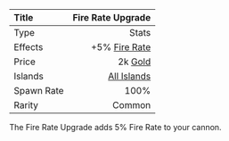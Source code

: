 |Title      | Fire Rate Upgrade         
|:-|-:
|Type       | Stats                    
|Effects    |  +5% [Fire Rate](gameplay/upgrades/firerate.md)
|Price      | 2k [Gold](gold.md)               
|Islands    | [All Islands](gameplay/islands.md)  
|Spawn Rate | 100%                      
|Rarity     | Common                    
The Fire Rate Upgrade adds 5% Fire Rate to your cannon. 


